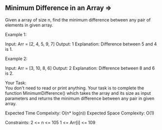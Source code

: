 Minimum Difference in an Array  =>
------------------------------


Given a array of size n, find the minimum difference between any pair of elements in given array.


Example 1:

Input: 
Arr = [2, 4, 5, 9, 7]
Output: 
1
Explanation: Difference between 5 and 4 is 1.

Example 2:

Input: 
Arr = [3, 10, 8, 6]
Output: 
2
Explanation: Difference between 8 and 6 is 2.


Your Task:  
You don't need to read or print anything. Your task is to complete the function MinimumDifference() which takes the array and its size as input parameters and returns the minimum difference  between any pair in given array.
 


Expected Time Compelxity: O(n* log(n))
Expected Space Complexity: O(1)

 

Constraints:
2 <= n <= 105
1 <= Arr[i] <= 109
